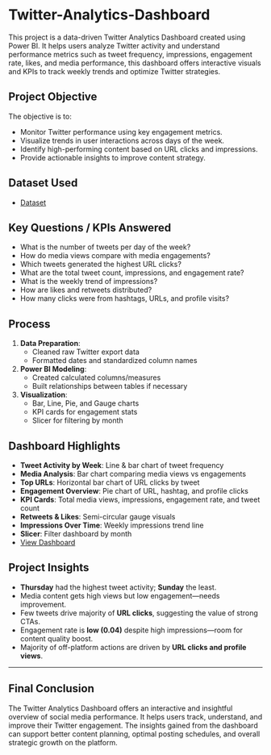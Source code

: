 # Twitter-Analytics-Dashboard
This project is a data-driven Twitter Analytics Dashboard created using Power BI. It helps users analyze Twitter activity and understand performance metrics such as tweet frequency, impressions, engagement rate, likes, and media performance, this dashboard offers interactive visuals and KPIs to track weekly trends and optimize Twitter strategies.

## Project Objective
The objective is to:
- Monitor Twitter performance using key engagement metrics.
- Visualize trends in user interactions across days of the week.
- Identify high-performing content based on URL clicks and impressions.
- Provide actionable insights to improve content strategy.

## Dataset Used
- <a href="https://github.com/KavyaSudha01/Twitter-Analytics-Dashboard/blob/main/Tweet.xlsx">Dataset</a>

## Key Questions / KPIs Answered
- What is the number of tweets per day of the week?
- How do media views compare with media engagements?
- Which tweets generated the highest URL clicks?
- What are the total tweet count, impressions, and engagement rate?
- What is the weekly trend of impressions?
- How are likes and retweets distributed?
- How many clicks were from hashtags, URLs, and profile visits?

## Process
1. **Data Preparation**:
   - Cleaned raw Twitter export data
   - Formatted dates and standardized column names
2. **Power BI Modeling**:
   - Created calculated columns/measures
   - Built relationships between tables if necessary
3. **Visualization**:
   - Bar, Line, Pie, and Gauge charts
   - KPI cards for engagement stats
   - Slicer for filtering by month

## Dashboard Highlights
- **Tweet Activity by Week**: Line & bar chart of tweet frequency
- **Media Analysis**: Bar chart comparing media views vs engagements
- **Top URLs**: Horizontal bar chart of URL clicks by tweet
- **Engagement Overview**: Pie chart of URL, hashtag, and profile clicks
- **KPI Cards**: Total media views, impressions, engagement rate, and tweet count
- **Retweets & Likes**: Semi-circular gauge visuals
- **Impressions Over Time**: Weekly impressions trend line
- **Slicer**: Filter dashboard by month
- <a href="https://github.com/KavyaSudha01/Twitter-Analytics-Dashboard/blob/main/Twitter%20Dashboard.png">View Dashboard</a>

## Project Insights
- **Thursday** had the highest tweet activity; **Sunday** the least.
- Media content gets high views but low engagement—needs improvement.
- Few tweets drive majority of **URL clicks**, suggesting the value of strong CTAs.
- Engagement rate is **low (0.04)** despite high impressions—room for content quality boost.
- Majority of off-platform actions are driven by **URL clicks and profile views**.

---

## Final Conclusion
The Twitter Analytics Dashboard offers an interactive and insightful overview of social media performance. It helps users track, understand, and improve their Twitter engagement. The insights gained from the dashboard can support better content planning, optimal posting schedules, and overall strategic growth on the platform.

